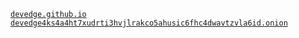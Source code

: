 [`devedge.github.io`](https://devedge.github.io)
[`devedge4ks4a4ht7xudrti3hvjlrakco5ahusic6fhc4dwavtzvla6id.onion`](http://devedge4ks4a4ht7xudrti3hvjlrakco5ahusic6fhc4dwavtzvla6id.onion)

